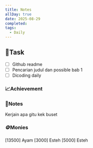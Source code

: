 ```yaml
---
title: Notes
allDay: true
date: 2025-08-29
completed:
tags:
  - Daily
---
```

## 📝Task
- [ ] Github readme
- [ ] Pencarian judul dan possible bab 1
- [ ] Dicoding daily
### 📈Achievement

### 📖Notes
Kerjain apa gitu kek buset
### 🪙Monies
[13500] Ayam
[3000] Esteh
[5000] Esteh